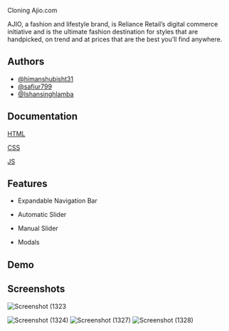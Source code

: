 
Cloning Ajio.com

AJIO, a fashion and lifestyle brand, is Reliance Retail’s digital commerce initiative and is the ultimate fashion destination for styles that are handpicked, on trend and at prices that are the best you’ll find anywhere.

## Authors

- [@himanshubisht31](https://github.com/himanshubisht31)
- [@safiur799](https://github.com/safiur799)
- [@Ishansinghlamba](https://github.com/Ishansinghlamba)

## Documentation

[HTML](https://www.google.com/url?sa=t&rct=j&q=&esrc=s&source=web&cd=&cad=rja&uact=8&ved=2ahUKEwiauI62ycHyAhXFfH0KHUw1CUIQFnoECAYQAQ&url=https%3A%2F%2Fdeveloper.mozilla.org%2Fen-US%2Fdocs%2FWeb%2FHTML&usg=AOvVaw23zU8Os1zIEwrE-SW_k5x4)

[CSS](https://www.google.com/url?sa=t&rct=j&q=&esrc=s&source=web&cd=&cad=rja&uact=8&ved=2ahUKEwj6lPHHycHyAhVKT30KHQ7VCnIQFnoECAUQAQ&url=https%3A%2F%2Fdeveloper.mozilla.org%2Fen-US%2Fdocs%2FWeb%2FCSS&usg=AOvVaw2uGFFuZmjPce8PuYb0p8Tp)

[JS](https://www.google.com/url?sa=t&rct=j&q=&esrc=s&source=web&cd=&cad=rja&uact=8&ved=2ahUKEwiD2c_TycHyAhXLdn0KHdmYAkoQFnoECAIQAQ&url=https%3A%2F%2Fdeveloper.mozilla.org%2Fen-US%2Fdocs%2FWeb%2FJavaScript&usg=AOvVaw1Il_CfTbNi4CXc-0nBN5rP)



  
## Features

- Expandable Navigation Bar

- Automatic Slider

- Manual Slider

- Modals



  
## Demo



  
## Screenshots

![Screenshot (1323](https://user-images.githubusercontent.com/86410149/134050863-999bc6f0-71f8-4cde-8631-ba9f0701c463.png)

![Screenshot (1324)](https://user-images.githubusercontent.com/86410149/134051053-838c125f-c4d0-41f1-b5b5-5ceb9aa8d767.png)
![Screenshot (1327)](https://user-images.githubusercontent.com/86410149/134051064-6ce4f70c-f193-41dd-8431-d706fb0797dd.png)
![Screenshot (1328)](https://user-images.githubusercontent.com/86410149/134051082-8de35c8f-ffbb-4985-857a-cde2c41a6148.png)



  